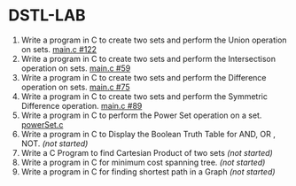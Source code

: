 # DSTL-LAB

1. Write a program in C to create two sets and perform the Union operation on sets. [main.c #122](main.c#122)
2. Write a program in C to create two sets and perform the Intersectison operation on sets. [main.c #59](main.c#59)
3. Write a program in C to create two sets and perform the Difference operation on sets. [main.c #75](main.c#75)
4. Write a program in C to create two sets and perform the Symmetric Difference operation. [main.c #89](main.c#89)
5. Write a program in C to perform the Power Set operation on a set. [powerSet.c](powerSet.c)
6. Write a program in C to Display the Boolean Truth Table for AND, OR , NOT. _(not started)_
7. Write a C Program to find Cartesian Product of two sets _(not started)_
8. Write a program in C for minimum cost spanning tree. _(not started)_
9. Write a program in C for finding shortest path in a Graph _(not started)_